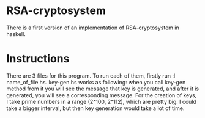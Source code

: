 # RSA-cryptosystem

There is a first version of an implementation of RSA-cryptosystem in haskell. 

# Instructions
There are 3 files for this program. To run each of them, firstly run :l name_of_file.hs. key-gen.hs works as following: when you call key-gen method from it you will see the message that key is generated, and after it is generated, you will see a corresponding message. For the creation of keys, I take prime numbers in a range (2^100, 2^112), which are pretty big. I could take a bigger interval, but then key generation would take a lot of time.

